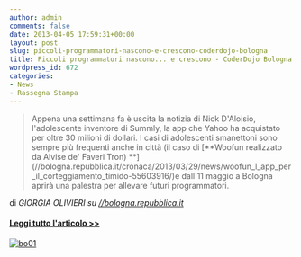 ```yaml
---
author: admin
comments: false
date: 2013-04-05 17:59:31+00:00
layout: post
slug: piccoli-programmatori-nascono-e-crescono-coderdojo-bologna
title: Piccoli programmatori nascono... e crescono - CoderDojo Bologna
wordpress_id: 672
categories:
- News
- Rassegna Stampa
---
```





<blockquote>Appena una settimana fa è uscita la notizia di Nick D'Aloisio, l'adolescente inventore di Summly, la app che Yahoo ha acquistato per oltre 30 milioni di dollari. I casi di adolescenti smanettoni sono sempre più frequenti anche in città (il caso di [**Woofun realizzato da Alvise de' Faveri Tron) **](//bologna.repubblica.it/cronaca/2013/03/29/news/woofun_l_app_per_il_corteggiamento_timido-55603916/)e dall'11 maggio a Bologna aprirà una palestra per allevare futuri programmatori.</blockquote>




di _GIORGIA OLIVIERI su [//bologna.repubblica.it](//bologna.repubblica.it/)_




#### [Leggi tutto l'articolo >>](//bologna.repubblica.it/cronaca/2013/04/03/news/piccoli_programmatori_nascono_e_crescono-55865334/)




[![bo01](//coderdojomilano.it/wp-content/uploads/2013/04/bo01.jpg)](//coderdojomilano.it/wp-content/uploads/2013/04/bo01.jpg)
